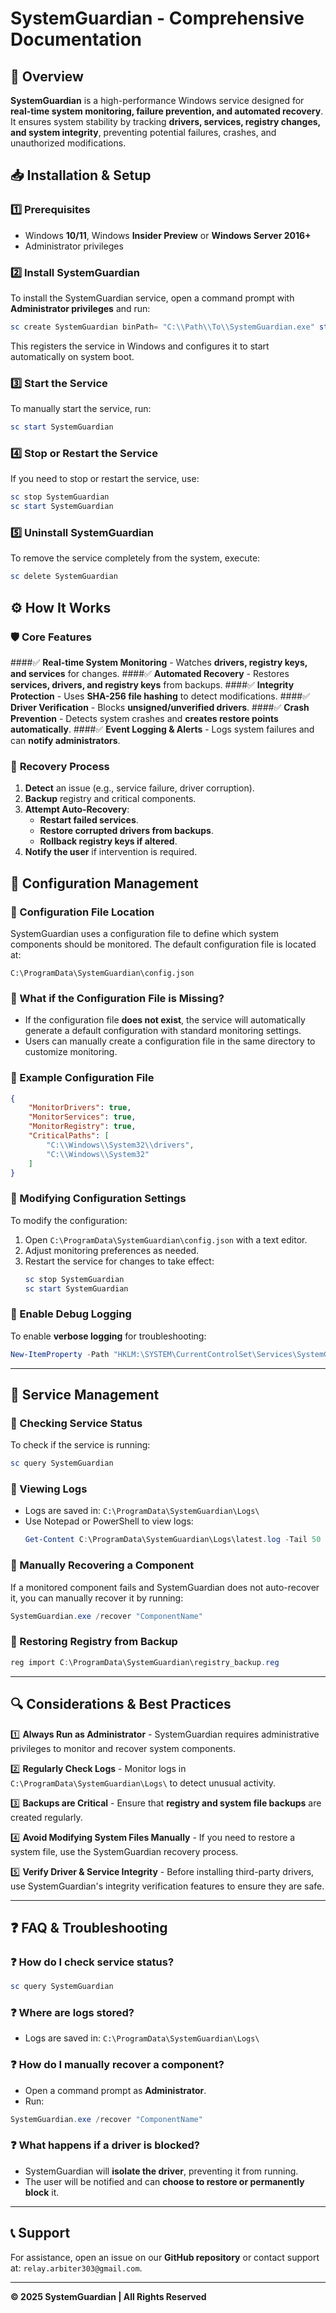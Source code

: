 # SystemGuardian - Comprehensive Documentation

## 📌 Overview
**SystemGuardian** is a high-performance Windows service designed for **real-time system monitoring, failure prevention, and automated recovery**. It ensures system stability by tracking **drivers, services, registry changes, and system integrity**, preventing potential failures, crashes, and unauthorized modifications.

## 📥 Installation & Setup
### 1️⃣ Prerequisites
- Windows **10/11**, Windows **Insider Preview** or **Windows Server 2016+**
- Administrator privileges

### 2️⃣ Install SystemGuardian
To install the SystemGuardian service, open a command prompt with **Administrator privileges** and run:
```powershell
sc create SystemGuardian binPath= "C:\\Path\\To\\SystemGuardian.exe" start= auto
```
This registers the service in Windows and configures it to start automatically on system boot.

### 3️⃣ Start the Service
To manually start the service, run:
```powershell
sc start SystemGuardian
```

### 4️⃣ Stop or Restart the Service
If you need to stop or restart the service, use:
```powershell
sc stop SystemGuardian
sc start SystemGuardian
```

### 5️⃣ Uninstall SystemGuardian
To remove the service completely from the system, execute:
```powershell
sc delete SystemGuardian
```

## ⚙️ How It Works
### 🛡️ **Core Features**
####✅ **Real-time System Monitoring** - Watches **drivers, registry keys, and services** for changes.
####✅ **Automated Recovery**  - Restores **services, drivers, and registry keys** from backups.
####✅ **Integrity Protection** - Uses **SHA-256 file hashing** to detect modifications.
####✅ **Driver Verification** - Blocks **unsigned/unverified drivers**.
####✅ **Crash Prevention** - Detects system crashes and **creates restore points automatically**.
####✅ **Event Logging & Alerts** - Logs system failures and can **notify administrators**.

### 🔄 **Recovery Process**
1. **Detect** an issue (e.g., service failure, driver corruption).
2. **Backup** registry and critical components.
3. **Attempt Auto-Recovery**:
   - **Restart failed services**.
   - **Restore corrupted drivers from backups**.
   - **Rollback registry keys if altered**.
4. **Notify the user** if intervention is required.

## 🔧 Configuration Management
### 🔹 Configuration File Location
SystemGuardian uses a configuration file to define which system components should be monitored. The default configuration file is located at:
```plaintext
C:\ProgramData\SystemGuardian\config.json
```

### 🔹 What if the Configuration File is Missing?
- If the configuration file **does not exist**, the service will automatically generate a default configuration with standard monitoring settings.
- Users can manually create a configuration file in the same directory to customize monitoring.

### 🔹 Example Configuration File
```json
{
    "MonitorDrivers": true,
    "MonitorServices": true,
    "MonitorRegistry": true,
    "CriticalPaths": [
        "C:\\Windows\\System32\\drivers",
        "C:\\Windows\\System32"
    ]
}
```

### 🔹 Modifying Configuration Settings
To modify the configuration:
1. Open `C:\ProgramData\SystemGuardian\config.json` with a text editor.
2. Adjust monitoring preferences as needed.
3. Restart the service for changes to take effect:
   ```powershell
   sc stop SystemGuardian
   sc start SystemGuardian
   ```

### 🔹 Enable Debug Logging
To enable **verbose logging** for troubleshooting:
```powershell
New-ItemProperty -Path "HKLM:\SYSTEM\CurrentControlSet\Services\SystemGuardian" -Name "DebugLogging" -Value 1 -PropertyType DWord -Force
```

---

## 📜 Service Management
### 🔹 Checking Service Status
To check if the service is running:
```powershell
sc query SystemGuardian
```

### 🔹 Viewing Logs
- Logs are saved in: `C:\ProgramData\SystemGuardian\Logs\`
- Use Notepad or PowerShell to view logs:
  ```powershell
  Get-Content C:\ProgramData\SystemGuardian\Logs\latest.log -Tail 50 -Wait
  ```

### 🔹 Manually Recovering a Component
If a monitored component fails and SystemGuardian does not auto-recover it, you can manually recover it by running:
```powershell
SystemGuardian.exe /recover "ComponentName"
```

### 🔹 Restoring Registry from Backup
```powershell
reg import C:\ProgramData\SystemGuardian\registry_backup.reg
```

---

## 🔍 Considerations & Best Practices
1️⃣ **Always Run as Administrator** - SystemGuardian requires administrative privileges to monitor and recover system components.

2️⃣ **Regularly Check Logs** - Monitor logs in `C:\ProgramData\SystemGuardian\Logs\` to detect unusual activity.

3️⃣ **Backups are Critical** - Ensure that **registry and system file backups** are created regularly.

4️⃣ **Avoid Modifying System Files Manually** - If you need to restore a system file, use the SystemGuardian recovery process.

5️⃣ **Verify Driver & Service Integrity** - Before installing third-party drivers, use SystemGuardian's integrity verification features to ensure they are safe.

---

## ❓ FAQ & Troubleshooting
### ❓ How do I check service status?
```powershell
sc query SystemGuardian
```

### ❓ Where are logs stored?
- Logs are saved in: `C:\ProgramData\SystemGuardian\Logs\`

### ❓ How do I manually recover a component?
- Open a command prompt as **Administrator**.
- Run:
```powershell
SystemGuardian.exe /recover "ComponentName"
```

### ❓ What happens if a driver is blocked?
- SystemGuardian will **isolate the driver**, preventing it from running.
- The user will be notified and can **choose to restore or permanently block** it.

---

## 📞 Support
For assistance, open an issue on our **GitHub repository** or contact support at: `relay.arbiter303@gmail.com`.

---

**© 2025 SystemGuardian | All Rights Reserved**
